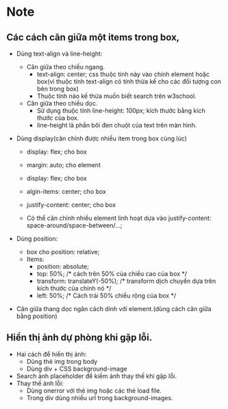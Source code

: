 # Note
## Các cách căn giữa một items trong box,
+ Dùng text-align và line-height:
    + Căn giữa theo chiều ngang.
        + text-align: center; css thuộc tính này vào chính element hoặc box(vì thuộc tính text-align có tính thừa kế cho các đối tượng con bên trong box)
        + Thuộc tính nào kế thừa muốn biết search trên w3school.
    + Căn giữa theo chiều dọc.
        + Sử dụng thuộc tính line-height: 100px; kích thước bằng kích thước của box.
        + line-height là phần bôi đen chuột của text trên màn hình.

+ Dùng display(căn chỉnh được nhiều item trong box cùng lúc)
    + display: flex; cho box 
    + margin: auto; cho element

    + display: flex; cho box
    + algin-items: center; cho box
    + justify-content: center;  cho box
    + Có thể căn chỉnh nhiều element linh hoạt dựa vào justify-content: space-around/space-between/...;

+ Dùng position:
    + box cho position: relative;
    + Items:
        + position: absolute;
        + top: 50%; /* cách trên 50% của chiều cao của box */      
        + transform: translateY(-50%); /* transform dịch chuyển dựa trên kích thước của chính nó */      
        + left: 50%; /* Cách trái 50% chiều rộng của box */
        
+ Căn giữa thang dọc ngăn cách dính với element.(dùng cách căn giữa bằng position)

## Hiển thị ảnh dự phòng khi gặp lỗi. 
+ Hai cách để hiển thị ảnh:
    + Dùng thẻ img trong body
    + Dùng div + CSS background-image
+ Search ảnh placeholder để kiếm ảnh thay thế khi gặp lỗi.
+ Thay thế ảnh lỗi:
    + Dùng onerror với thẻ img hoặc các thẻ load file.
    + Trong div dùng nhiều url trong background-images.